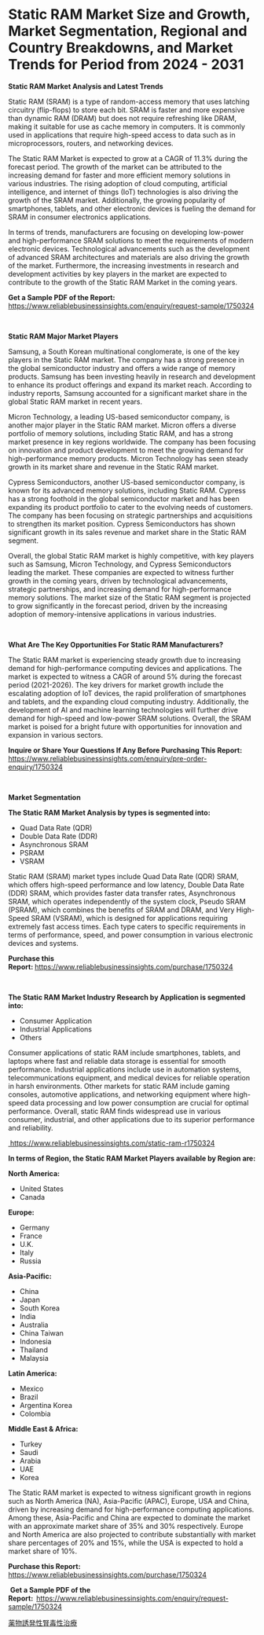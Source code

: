 <p><h1>Static RAM Market Size and Growth, Market Segmentation, Regional and Country Breakdowns, and Market Trends for Period from 2024 -  2031</h1></p><p><strong>Static RAM Market Analysis and Latest Trends</strong></p>
<p><p>Static RAM (SRAM) is a type of random-access memory that uses latching circuitry (flip-flops) to store each bit. SRAM is faster and more expensive than dynamic RAM (DRAM) but does not require refreshing like DRAM, making it suitable for use as cache memory in computers. It is commonly used in applications that require high-speed access to data such as in microprocessors, routers, and networking devices.</p><p>The Static RAM Market is expected to grow at a CAGR of 11.3% during the forecast period. The growth of the market can be attributed to the increasing demand for faster and more efficient memory solutions in various industries. The rising adoption of cloud computing, artificial intelligence, and internet of things (IoT) technologies is also driving the growth of the SRAM market. Additionally, the growing popularity of smartphones, tablets, and other electronic devices is fueling the demand for SRAM in consumer electronics applications.</p><p>In terms of trends, manufacturers are focusing on developing low-power and high-performance SRAM solutions to meet the requirements of modern electronic devices. Technological advancements such as the development of advanced SRAM architectures and materials are also driving the growth of the market. Furthermore, the increasing investments in research and development activities by key players in the market are expected to contribute to the growth of the Static RAM Market in the coming years.</p></p>
<p><strong>Get a Sample PDF of the Report:&nbsp;</strong> <a href="https://www.reliablebusinessinsights.com/enquiry/request-sample/1750324">https://www.reliablebusinessinsights.com/enquiry/request-sample/1750324</a></p>
<p>&nbsp;</p>
<p><strong>Static RAM Major Market Players</strong></p>
<p><p>Samsung, a South Korean multinational conglomerate, is one of the key players in the Static RAM market. The company has a strong presence in the global semiconductor industry and offers a wide range of memory products. Samsung has been investing heavily in research and development to enhance its product offerings and expand its market reach. According to industry reports, Samsung accounted for a significant market share in the global Static RAM market in recent years.</p><p>Micron Technology, a leading US-based semiconductor company, is another major player in the Static RAM market. Micron offers a diverse portfolio of memory solutions, including Static RAM, and has a strong market presence in key regions worldwide. The company has been focusing on innovation and product development to meet the growing demand for high-performance memory products. Micron Technology has seen steady growth in its market share and revenue in the Static RAM market.</p><p>Cypress Semiconductors, another US-based semiconductor company, is known for its advanced memory solutions, including Static RAM. Cypress has a strong foothold in the global semiconductor market and has been expanding its product portfolio to cater to the evolving needs of customers. The company has been focusing on strategic partnerships and acquisitions to strengthen its market position. Cypress Semiconductors has shown significant growth in its sales revenue and market share in the Static RAM segment.</p><p>Overall, the global Static RAM market is highly competitive, with key players such as Samsung, Micron Technology, and Cypress Semiconductors leading the market. These companies are expected to witness further growth in the coming years, driven by technological advancements, strategic partnerships, and increasing demand for high-performance memory solutions. The market size of the Static RAM segment is projected to grow significantly in the forecast period, driven by the increasing adoption of memory-intensive applications in various industries.</p></p>
<p>&nbsp;</p>
<p><strong>What Are The Key Opportunities For Static RAM Manufacturers?</strong></p>
<p><p>The Static RAM market is experiencing steady growth due to increasing demand for high-performance computing devices and applications. The market is expected to witness a CAGR of around 5% during the forecast period (2021-2026). The key drivers for market growth include the escalating adoption of IoT devices, the rapid proliferation of smartphones and tablets, and the expanding cloud computing industry. Additionally, the development of AI and machine learning technologies will further drive demand for high-speed and low-power SRAM solutions. Overall, the SRAM market is poised for a bright future with opportunities for innovation and expansion in various sectors.</p></p>
<p><strong>Inquire or Share Your Questions If Any Before Purchasing This Report:</strong> <a href="https://www.reliablebusinessinsights.com/enquiry/pre-order-enquiry/1750324">https://www.reliablebusinessinsights.com/enquiry/pre-order-enquiry/1750324</a></p>
<p>&nbsp;</p>
<p><strong>Market Segmentation</strong></p>
<p><strong>The Static RAM Market Analysis by types is segmented into:</strong></p>
<p><ul><li>Quad Data Rate (QDR)</li><li>Double Data Rate (DDR)</li><li>Asynchronous SRAM</li><li>PSRAM</li><li>VSRAM</li></ul></p>
<p><p>Static RAM (SRAM) market types include Quad Data Rate (QDR) SRAM, which offers high-speed performance and low latency, Double Data Rate (DDR) SRAM, which provides faster data transfer rates, Asynchronous SRAM, which operates independently of the system clock, Pseudo SRAM (PSRAM), which combines the benefits of SRAM and DRAM, and Very High-Speed SRAM (VSRAM), which is designed for applications requiring extremely fast access times. Each type caters to specific requirements in terms of performance, speed, and power consumption in various electronic devices and systems.</p></p>
<p><strong>Purchase this Report:&nbsp;</strong><a href="https://www.reliablebusinessinsights.com/purchase/1750324">https://www.reliablebusinessinsights.com/purchase/1750324</a></p>
<p>&nbsp;</p>
<p><strong>The Static RAM Market Industry Research by Application is segmented into:</strong></p>
<p><ul><li>Consumer Application</li><li>Industrial Applications</li><li>Others</li></ul></p>
<p><p>Consumer applications of static RAM include smartphones, tablets, and laptops where fast and reliable data storage is essential for smooth performance. Industrial applications include use in automation systems, telecommunications equipment, and medical devices for reliable operation in harsh environments. Other markets for static RAM include gaming consoles, automotive applications, and networking equipment where high-speed data processing and low power consumption are crucial for optimal performance. Overall, static RAM finds widespread use in various consumer, industrial, and other applications due to its superior performance and reliability.</p></p>
<p><a href="https://www.reliablebusinessinsights.com/static-ram-r1750324">&nbsp;https://www.reliablebusinessinsights.com/static-ram-r1750324</a></p>
<p><strong>In terms of Region, the Static RAM Market Players available by Region are:</strong></p>
<p>
    <p> <strong> North America: </strong>
        <ul>
            <li>United States</li>
            <li>Canada</li>
        </ul>
        </p> 
    <p> <strong> Europe: </strong>
        <ul>
            <li>Germany</li>
            <li>France</li>
            <li>U.K.</li>
            <li>Italy</li>
            <li>Russia</li>
        </ul>
        </p> 
    <p> <strong> Asia-Pacific: </strong>
        <ul>
            <li>China</li>
            <li>Japan</li>
            <li>South Korea</li>
            <li>India</li>
            <li>Australia</li>
            <li>China Taiwan</li>
            <li>Indonesia</li>
            <li>Thailand</li>
            <li>Malaysia</li>
        </ul>
        </p> 
    <p> <strong> Latin America: </strong>
        <ul>
            <li>Mexico</li>
            <li>Brazil</li>
            <li>Argentina Korea</li>
            <li>Colombia</li>
        </ul>
        </p> 
    <p> <strong> Middle East & Africa: </strong>
        <ul>
            <li>Turkey</li>
            <li>Saudi</li>
            <li>Arabia</li>
            <li>UAE</li>
            <li>Korea</li>
        </ul>
    </p>
    </p>
<p><p>The Static RAM market is expected to witness significant growth in regions such as North America (NA), Asia-Pacific (APAC), Europe, USA and China, driven by increasing demand for high-performance computing applications. Among these, Asia-Pacific and China are expected to dominate the market with an approximate market share of 35% and 30% respectively. Europe and North America are also projected to contribute substantially with market share percentages of 20% and 15%, while the USA is expected to hold a market share of 10%.</p></p>
<p><strong>Purchase this Report: </strong><a href="https://www.reliablebusinessinsights.com/purchase/1750324">https://www.reliablebusinessinsights.com/purchase/1750324</a></p>
<p>&nbsp;<strong>Get a Sample PDF of the Report:&nbsp;&nbsp;</strong><a href="https://www.reliablebusinessinsights.com/enquiry/request-sample/1750324">https://www.reliablebusinessinsights.com/enquiry/request-sample/1750324</a></p>
<p><strong></strong></p>
<p><p><a href="https://medium.com/@elishelacruz56456/%E3%82%B0%E3%83%AD%E3%83%BC%E3%83%90%E3%83%AB%E8%96%AC%E5%89%A4%E8%AA%98%E7%99%BA%E6%80%A7%E8%85%8E%E6%AF%92%E6%80%A7%E6%B2%BB%E7%99%82%E5%B8%82%E5%A0%B4%E3%81%AF-2024%E5%B9%B4%E3%81%8B%E3%82%892031%E5%B9%B4%E3%81%BE%E3%81%A7%E3%81%AE%E6%9C%9F%E9%96%93%E3%81%AB-%E3%81%AEcagr%E3%81%A7%E6%88%90%E9%95%B7%E3%81%99%E3%82%8B%E3%81%A8%E4%BA%88%E6%B8%AC%E3%81%95%E3%82%8C%E3%81%A6%E3%81%84%E3%81%BE%E3%81%99-32059010b05c">薬物誘発性腎毒性治療</a></p></p>